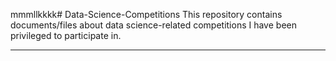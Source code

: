 mmmllkkkk# Data-Science-Competitions
This repository contains documents/files about data science-related competitions I have been privileged to participate in.



---

